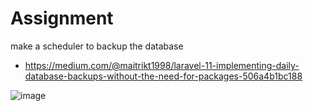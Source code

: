 
# Assignment

make a scheduler to backup the database 


- https://medium.com/@maitrikt1998/laravel-11-implementing-daily-database-backups-without-the-need-for-packages-506a4b1bc188


![image](https://github.com/user-attachments/assets/a1e94980-1c78-4852-8508-68e91af1c5fe)
